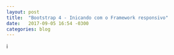 ```yaml
---
layout: post
title:  "Bootstrap 4 - Inicando com o Framework responsivo"
date:   2017-09-05 16:54 -0300
categories: blog
---
```


i



